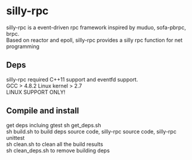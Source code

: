# silly-rpc
silly-rpc is a event-driven rpc framework inspired by muduo, sofa-pbrpc, brpc.
</br>
Based on reactor and epoll, silly-rpc provides a silly rpc function for net
programming

## Deps
silly-rpc required C++11 support and eventfd support.
</br>
GCC > 4.8.2
Linux kernel > 2.7
</br>
LINUX SUPPORT ONLY!
</br>


## Compile and install
get deps incluing gtest
    sh get\_deps.sh
</br>
sh build.sh to build deps source code, silly-rpc source code, silly-rpc unittest 
</br>
sh clean.sh to clean all the build results 
</br>
sh clean\_deps.sh to remove building deps 
</br>

